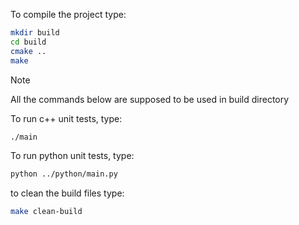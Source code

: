 To compile the project type:

```bash
mkdir build
cd build
cmake ..
make
```

>[!note]
> All the commands below are supposed to be used in build directory

To run c++ unit tests, type:

```bash
./main
```

To run python unit tests, type:
```bash
python ../python/main.py
```

to clean the build files type:
```bash
make clean-build
```
